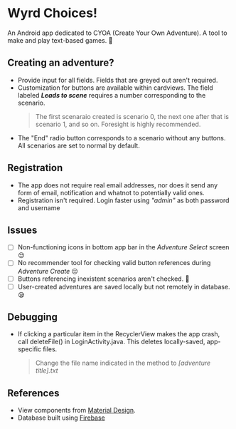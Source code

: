 

# Wyrd Choices!
An Android app dedicated to CYOA (Create Your Own Adventure). A tool to make and play text-based games.	:pinched_fingers:


## Creating an adventure?
- Provide input for all fields. Fields that are greyed out aren't required.
- Customization for buttons are available within cardviews. The field labeled ***Leads to scene*** requires a number corresponding to the scenario. 
  > The first scenaraio created is scenario 0, the next one after that is scenario 1, and so on. Foresight is highly recommended.
- The "End" radio button corresponds to a scenario without any buttons. All scenarios are set to normal by default.

## Registration 
- The app does not require real email addresses, nor does it send any form of email, notification and whatnot to potentially valid ones.
- Registration isn't required. Login faster using *"admin"* as both password and username


## Issues
- [ ] Non-functioning icons in bottom app bar in the *Adventure Select* screen :unamused:
- [ ] No recommender tool for checking valid button references during *Adventure Create* :expressionless:	
- [ ] Buttons referencing inexistent scenarios aren't checked. :nauseated_face:
- [ ] User-created adventures are saved locally but not remotely in database. 	:sleepy:
 
## Debugging
- If clicking a particular item in the RecyclerView makes the app crash, call deleteFile() in LoginActivity.java. This deletes locally-saved, app-specific files.
  > Change the file name indicated in the method to *[adventure title].txt*


## References
- View components from [Material Design](https://material.io/).
- Database built using [Firebase](https://firebase.google.com/)
